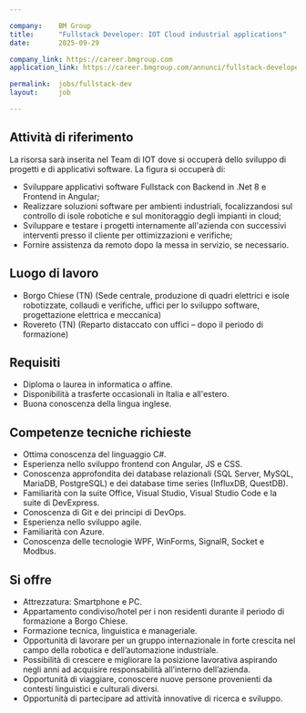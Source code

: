 ```yaml
---

company:    BM Group
title:      "Fullstack Developer: IOT Cloud industrial applications"
date:       2025-09-29

company_link: https://career.bmgroup.com
application_link: https://career.bmgroup.com/annunci/fullstack-developer-iot-cloud-industrial-applications/

permalink:  jobs/fullstack-dev
layout:     job

---
```


## Attività di riferimento

La risorsa sarà inserita nel Team di IOT dove si occuperà dello sviluppo di progetti e di applicativi software.
La figura si occuperà di:
* Sviluppare applicativi software Fullstack con Backend in .Net 8 e Frontend in Angular;
* Realizzare soluzioni software per ambienti industriali, focalizzandosi sul controllo di isole robotiche e sul monitoraggio degli impianti in cloud;
* Sviluppare e testare i progetti internamente all'azienda con successivi interventi presso il cliente per ottimizzazioni e verifiche;
* Fornire assistenza da remoto dopo la messa in servizio, se necessario.

## Luogo di lavoro

* Borgo Chiese (TN) (Sede centrale, produzione di quadri elettrici e isole robotizzate, collaudi e verifiche, uffici per lo sviluppo software, progettazione elettrica e meccanica)
* Rovereto (TN) (Reparto distaccato con uffici – dopo il periodo di formazione)

## Requisiti

* Diploma o laurea in informatica o affine.
* Disponibilità a trasferte occasionali in Italia e all'estero.
* Buona conoscenza della lingua inglese.

## Competenze tecniche richieste

* Ottima conoscenza del linguaggio C#.
* Esperienza nello sviluppo frontend con Angular, JS e CSS.
* Conoscenza approfondita dei database relazionali (SQL Server, MySQL, MariaDB, PostgreSQL) e dei database time series (InfluxDB, QuestDB).
* Familiarità con la suite Office, Visual Studio, Visual Studio Code e la suite di DevExpress.
* Conoscenza di Git e dei principi di DevOps.
* Esperienza nello sviluppo agile.
* Familiarità con Azure.
* Conoscenza delle tecnologie WPF, WinForms, SignalR, Socket e Modbus.

## Si offre

* Attrezzatura: Smartphone e PC.
* Appartamento condiviso/hotel per i non residenti durante il periodo di formazione a Borgo Chiese.
* Formazione tecnica, linguistica e manageriale.
* Opportunità di lavorare per un gruppo internazionale in forte crescita nel campo della robotica e dell’automazione industriale.
* Possibilità di crescere e migliorare la posizione lavorativa aspirando negli anni ad acquisire responsabilità all’interno dell’azienda.
* Opportunità di viaggiare, conoscere nuove persone provenienti da contesti linguistici e culturali diversi.
* Opportunità di partecipare ad attività innovative di ricerca e sviluppo.
